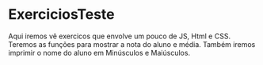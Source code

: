 # ExerciciosTeste
Aqui iremos vê exercicos que envolve um pouco de JS, Html e CSS. Teremos as funções para mostrar a nota do aluno e média. Também iremos imprimir o nome do aluno em Minúsculos e Maiúsculos.
